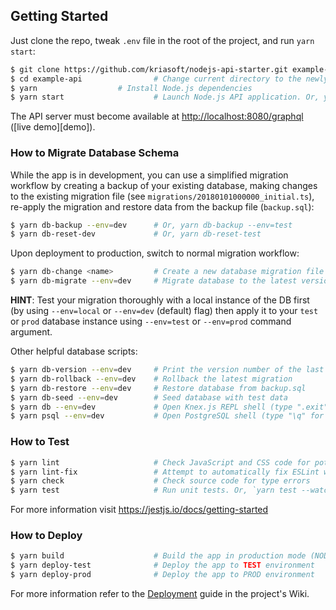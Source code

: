 ## Getting Started

Just clone the repo, tweak `.env` file in the root of the project, and run `yarn start`:

```bash
$ git clone https://github.com/kriasoft/nodejs-api-starter.git example-api
$ cd example-api                # Change current directory to the newly created one
$ yarn                  # Install Node.js dependencies
$ yarn start                    # Launch Node.js API application. Or, yarn start --env=local
```

The API server must become available at [http://localhost:8080/graphql](http://localhost:8080/graphql)
([live demo][demo]).

### How to Migrate Database Schema

While the app is in development, you can use a simplified migration workflow by
creating a backup of your existing database, making changes to the existing
migration file (see `migrations/20180101000000_initial.ts`), re-apply the
migration and restore data from the backup file (`backup.sql`):

```bash
$ yarn db-backup --env=dev      # Or, yarn db-backup --env=test
$ yarn db-reset-dev             # Or, yarn db-reset-test
```

Upon deployment to production, switch to normal migration workflow:

```bash
$ yarn db-change <name>         # Create a new database migration file
$ yarn db-migrate --env=dev     # Migrate database to the latest version
```

**HINT**: Test your migration thoroughly with a local instance of the DB first
(by using `--env=local` or `--env=dev` (default) flag) then apply it to your
`test` or `prod` database instance using `--env=test` or `--env=prod` command
argument.

Other helpful database scripts:

```bash
$ yarn db-version --env=dev     # Print the version number of the last migration
$ yarn db-rollback --env=dev    # Rollback the latest migration
$ yarn db-restore --env=dev     # Restore database from backup.sql
$ yarn db-seed --env=dev        # Seed database with test data
$ yarn db --env=dev             # Open Knex.js REPL shell (type ".exit" for exit)
$ yarn psql --env=dev           # Open PostgreSQL shell (type "\q" for exit)
```

### How to Test

```bash
$ yarn lint                     # Check JavaScript and CSS code for potential issues
$ yarn lint-fix                 # Attempt to automatically fix ESLint warnings
$ yarn check                    # Check source code for type errors
$ yarn test                     # Run unit tests. Or, `yarn test --watch`
```

For more information visit https://jestjs.io/docs/getting-started

### How to Deploy

```bash
$ yarn build                    # Build the app in production mode (NODE_ENV=production)
$ yarn deploy-test              # Deploy the app to TEST environment
$ yarn deploy-prod              # Deploy the app to PROD environment
```

For more information refer to the [Deployment](https://github.com/kriasoft/nodejs-api-starter/wiki/deployment)
guide in the project's Wiki.